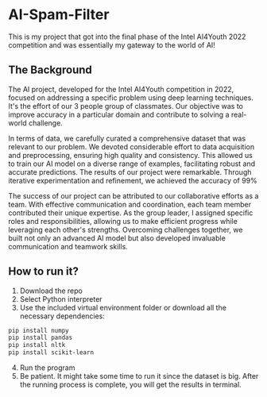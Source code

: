 # AI-Spam-Filter
This is my project that got into the final phase of the Intel AI4Youth 2022 competition and was essentially my gateway to the world of AI!

## The Background
The AI project, developed for the Intel AI4Youth competition in 2022, focused on addressing a specific problem using deep learning techniques. It's the effort of our 3 people group of classmates. Our objective was to improve accuracy in a particular domain and contribute to solving a real-world challenge.

In terms of data, we carefully curated a comprehensive dataset that was relevant to our problem. We devoted considerable effort to data acquisition and preprocessing, ensuring high quality and consistency. This allowed us to train our AI model on a diverse range of examples, facilitating robust and accurate predictions. The results of our project were remarkable. Through iterative experimentation and refinement, we achieved the accuracy of 99%

The success of our project can be attributed to our collaborative efforts as a team. With effective communication and coordination, each team member contributed their unique expertise. As the group leader, I assigned specific roles and responsibilities, allowing us to make efficient progress while leveraging each other's strengths. Overcoming challenges together, we built not only an advanced AI model but also developed invaluable communication and teamwork skills.

## How to run it?
1. Download the repo
2. Select Python interpreter
3. Use the included virtual environment folder or download all the necessary dependencies:
```bash
pip install numpy
pip install pandas
pip install nltk
pip install scikit-learn
```
4. Run the program
5. Be patient. It might take some time to run it since the dataset is big. After the running process is complete, you will get the results in terminal.
